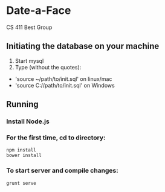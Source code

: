 # Date-a-Face
CS 411 Best Group

## Initiating the database on your machine
1. Start mysql
2. Type (without the quotes):
  * 'source ~/path/to/init.sql' on linux/mac
  * 'source C://path/to/init.sql' on Windows

## Running

### Install Node.js

### For the first time, cd to directory:

```
npm install
bower install
```
### To start server and compile changes:

```
grunt serve
```